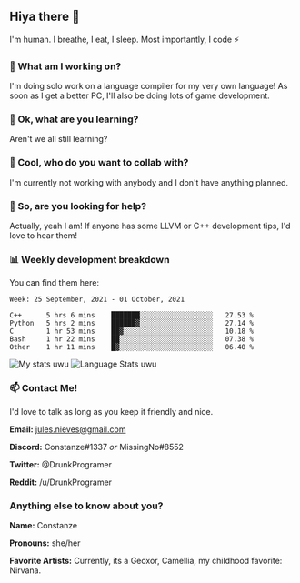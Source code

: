 ## Hiya there 👋

I'm human. I breathe, I eat, I sleep. Most importantly, I code ⚡️

### 🔭 What am I working on?

I'm doing solo work on a language compiler for my very own language! As soon as I get a better PC, I'll also be doing lots of game development.

### 🌱 Ok, what are you learning?

Aren't we all still learning?

### 👯 Cool, who do you want to collab with?

I'm currently not working with anybody and I don't have anything planned.

### 🤔 So, are you looking for help?

Actually, yeah I am! If anyone has some LLVM or C++ development tips, I'd love to hear them!

### 📊 Weekly development breakdown

You can find them here:

<!--START_SECTION:waka-->
```text
Week: 25 September, 2021 - 01 October, 2021

C++      5 hrs 6 mins    ███████░░░░░░░░░░░░░░░░░░   27.53 % 
Python   5 hrs 2 mins    ██████▓░░░░░░░░░░░░░░░░░░   27.14 % 
C        1 hr 53 mins    ██▓░░░░░░░░░░░░░░░░░░░░░░   10.18 % 
Bash     1 hr 22 mins    ██░░░░░░░░░░░░░░░░░░░░░░░   07.38 % 
Other    1 hr 11 mins    █▓░░░░░░░░░░░░░░░░░░░░░░░   06.40 % 
```
<!--END_SECTION:waka-->
<!-- ![Constanze's wakatime stats](https://github-readme-stats.vercel.app/api/wakatime?username=constanze) -->

![My stats uwu](https://github-readme-stats.vercel.app/api?username=cstanze&show_icons=true&theme=onedark)
![Language Stats uwu](https://github-readme-stats.vercel.app/api/top-langs/?username=cstanze&layout=compact&theme=onedark)

### 📫 Contact Me!

I'd love to talk as long as you keep it friendly and nice.

**Email:** jules.nieves@gmail.com

**Discord:** Constanze#1337 *or* MissingNo#8552

**Twitter:** @DrunkProgramer

**Reddit:** /u/DrunkProgramer

### Anything else to know about you?

**Name:** Constanze

**Pronouns:** she/her

**Favorite Artists:** Currently, its a Geoxor, Camellia, my childhood favorite: Nirvana.
